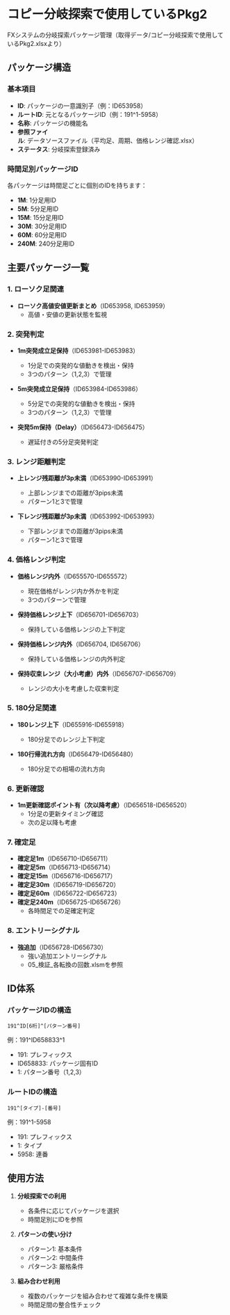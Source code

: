 # コピー分岐探索で使用しているPkg2

FXシステムの分岐探索パッケージ管理（取得データ/コピー分岐探索で使用しているPkg2.xlsxより）

## パッケージ構造

### 基本項目
- **ID**: パッケージの一意識別子（例：ID653958）
- **ルートID**: 元となるパッケージID（例：191^1-5958）
- **名称**: パッケージの機能名
- **参照ファイル**: データソースファイル（平均足、周期、価格レンジ確認.xlsx）
- **ステータス**: 分岐探索登録済み

### 時間足別パッケージID
各パッケージは時間足ごとに個別のIDを持ちます：
- **1M**: 1分足用ID
- **5M**: 5分足用ID
- **15M**: 15分足用ID
- **30M**: 30分足用ID
- **60M**: 60分足用ID
- **240M**: 240分足用ID

## 主要パッケージ一覧

### 1. ローソク足関連
- **ローソク高値安値更新まとめ**（ID653958, ID653959）
  - 高値・安値の更新状態を監視

### 2. 突発判定
- **1m突発成立足保持**（ID653981-ID653983）
  - 1分足での突発的な値動きを検出・保持
  - 3つのパターン（1,2,3）で管理

- **5m突発成立足保持**（ID653984-ID653986）
  - 5分足での突発的な値動きを検出・保持
  - 3つのパターン（1,2,3）で管理

- **突発5m保持（Delay）**（ID656473-ID656475）
  - 遅延付きの5分足突発判定

### 3. レンジ距離判定
- **上レンジ残距離が3p未満**（ID653990-ID653991）
  - 上部レンジまでの距離が3pips未満
  - パターン1と3で管理

- **下レンジ残距離が3p未満**（ID653992-ID653993）
  - 下部レンジまでの距離が3pips未満
  - パターン1と3で管理

### 4. 価格レンジ判定
- **価格レンジ内外**（ID655570-ID655572）
  - 現在価格がレンジ内か外かを判定
  - 3つのパターンで管理

- **保持価格レンジ上下**（ID656701-ID656703）
  - 保持している価格レンジの上下判定

- **保持価格レンジ内外**（ID656704, ID656706）
  - 保持している価格レンジの内外判定

- **保持収束レンジ（大小考慮）内外**（ID656707-ID656709）
  - レンジの大小を考慮した収束判定

### 5. 180分足関連
- **180レンジ上下**（ID655916-ID655918）
  - 180分足でのレンジ上下判定

- **180行帰流れ方向**（ID656479-ID656480）
  - 180分足での相場の流れ方向

### 6. 更新確認
- **1m更新確認ポイント有（次以降考慮）**（ID656518-ID656520）
  - 1分足の更新タイミング確認
  - 次の足以降も考慮

### 7. 確定足
- **確定足1m**（ID656710-ID656711）
- **確定足5m**（ID656713-ID656714）
- **確定足15m**（ID656716-ID656717）
- **確定足30m**（ID656719-ID656720）
- **確定足60m**（ID656722-ID656723）
- **確定足240m**（ID656725-ID656726）
  - 各時間足での足確定判定

### 8. エントリーシグナル
- **強追加**（ID656728-ID656730）
  - 強い追加エントリーシグナル
  - 05_検証_各転換の回数.xlsmを参照

## ID体系

### パッケージIDの構造
```
191^ID[6桁]^[パターン番号]
```
例：191^ID658833^1
- 191: プレフィックス
- ID658833: パッケージ固有ID
- 1: パターン番号（1,2,3）

### ルートIDの構造
```
191^[タイプ]-[番号]
```
例：191^1-5958
- 191: プレフィックス
- 1: タイプ
- 5958: 連番

## 使用方法

1. **分岐探索での利用**
   - 各条件に応じてパッケージを選択
   - 時間足別にIDを参照

2. **パターンの使い分け**
   - パターン1: 基本条件
   - パターン2: 中間条件
   - パターン3: 厳格条件

3. **組み合わせ利用**
   - 複数のパッケージを組み合わせて複雑な条件を構築
   - 時間足間の整合性チェック